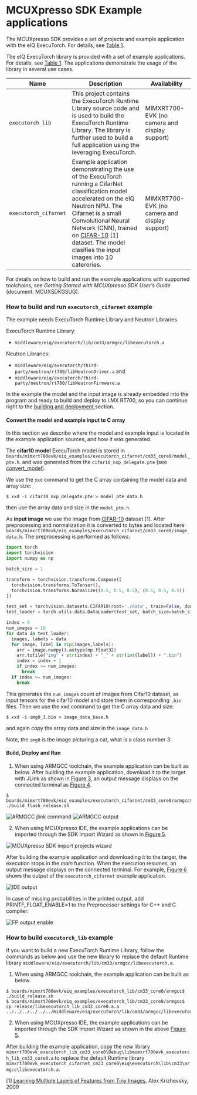 # MCUXpresso SDK Example applications

The MCUXpresso SDK provides a set of projects and example application with the eIQ ExecuTorch. For details, see [Table 1](example_applications.md#TABLE_LISTOFEXAMPLEAPP).

The eIQ ExecuTorch library is provided with a set of example applications. For details, see [Table 1](example_applications.md#TABLE_LISTOFEXAMPLEAPP). The applications demonstrate the usage of the library in several use cases.

|Name| Description                                                                                                                                                                                                                                                                                                                                    |Availability|
|----|------------------------------------------------------------------------------------------------------------------------------------------------------------------------------------------------------------------------------------------------------------------------------------------------------------------------------------------------|------------|
|`executorch_lib`| This project contains the ExecuTorch Runtime Library source code and is used to build the ExecuTorch Runtime Library. The library is further used to build a full application using the leveraging ExecuTorch.                                                                                                                                 | MIMXRT700-EVK \(no camera and display support\) |
|`executorch_cifarnet`| Example application demonstrating the use of the ExecuTorch running a CifarNet classification model accelerated on the eIQ Neutron NPU. The Cifarnet is a small Convolutional Neural Network \(CNN\), trained on [CIFAR-10](https://www.cs.toronto.edu/~kriz/cifar.html) [1] dataset. The model clasifies the input images into 10 caterories. | MIMXRT700-EVK \(no camera and display support\) |

For details on how to build and run the example applications with supported toolchains, see *Getting Started with MCUXpresso SDK User’s Guide* \(document: MCUXSDKGSUG\).

### How to build and run `executorch_cifarnet` example

The example needs ExecuTorch Runtime Library and Neutron Libraries.

ExecuTorch Runtime Library: 
* `middleware/eiq/executorch/lib/cm33/armgcc/libexecutorch.a`

Neutron Libraries:          
* `middleware/eiq/executorch/third-party/neutron/rt700/libNeutronDriver.a` and 
* `middleware/eiq/executorch/third-party/neutron/rt700/libNeutronFirmware.a`

In the example the model and the input image is already embedded into the program and ready to build and deploy to i.MX RT700, so you can continue right to the [building and deployment ](#build-deploy-and-run) section. 

#### Convert the model and example input to C array 
In this section we describe where the model and example input is located in the example application sources, and how it was generated.

The **cifar10 model** ExecuTorch model  is stored in `boards/mimxrt700evk/eiq_examples/executorch_cifarnet/cm33_core0/model_pte.h`.
and was generated from the `cifar10_nxp_delegate.pte` \(see [convert_model](convert_model.md)\).

We use the `xxd` command to get the C array containing the model data and array size: 
```commandline
$ xxd -i cifar10_nxp_delegate.pte > model_pte_data.h
```
then use the array data and size in the  `model_pte.h`.

As **input image** we use the image from [CIFAR-10](https://www.cs.toronto.edu/~kriz/cifar.html) dataset [1]. After preprocessing and normalization it is converted to bytes and located here `boards/mimxrt700evk/eiq_examples/executorch_cifarnet/cm33_core0/image_data.h`. 
The preprocessing is performed as follows: 
```python
import torch
import torchvision
import numpy as np

batch_size = 1

transform = torchvision.transforms.Compose([
  torchvision.transforms.ToTensor(),
  torchvision.transforms.Normalize((0.5, 0.5, 0.5), (0.5, 0.5, 0.5))
])

test_set = torchvision.datasets.CIFAR10(root='./data', train=False, download=True, transform=transform)
test_loader = torch.utils.data.DataLoader(test_set, batch_size=batch_size, shuffle=False, num_workers=0)

index = 0
num_images = 10
for data in test_loader:
  images, labels = data
  for image, label in zip(images,labels):
    arr = image.numpy().astype(np.float32)
    arr.tofile("img" + str(index) + "_" + str(int(label)) + ".bin")
    index = index + 1
    if index >= num_images:
      break
  if index >= num_images:
    break
```
This generates the `num_images` count of images from Cifar10 dataset, as input tensors for the cifar10 model and store them in corresponding `.bin` files. Then we use the xxd command to get the C array data and size: 
```commandline
$ xxd -i img0_3.bin > image_data_base.h
```
and again copy the array data and size in the  `image_data.h`

Note, the `img0` is the image picturing a cat, what is a class number 3. 

#### Build, Deploy and Run
1. When using ARMGCC toolchain, the example application can be built as below. After building the example application, download it to the target with JLink as shown in [Figure 3](example_applications.md#FIG_ARMGCCJLINKCOMMAND), an output message displays on the connected terminal as [Figure 4](example_applications.md#FIG_ARMGCCOUTPUT).
```commandline
$ boards/mimxrt700evk/eiq_examples/executorch_cifarnet/cm33_core0/armgcc$ ./build_flash_release.sh
```
![](../images/figure3.png "ARMGCC jlink command") ![](../images/figure4.png "ARMGCC output")

2. When using MCUXpresso IDE, the example applications can be imported through the SDK Import Wizard as shown in [Figure 5](example_applications.md#FIG_IDEIMPORTWIZARD).

![](../images/figure5.png "MCUXpresso SDK import projects wizard")

After building the example application and downloading it to the target, the execution stops in the *main* function. When the execution resumes, an output message displays on the connected terminal. For example, [Figure 6](example_applications.md#FIG_IDECOUTPUT) shows the output of the `executorch_cifarnet` example application.

![](../images/figure6.png "IDE output")

In case of missing probabilities in the printed output, add PRINTF_FLOAT_ENABLE=1 to the Preprocessor settings for C++ and C compiler:

![](../images/figure7.png "FP output enable")

### How to build `executorch_lib` example

If you want to build a new ExecuTorch Runtime Library, follow the commands as below and use the new library to replace the default Runtime library `middleware/eiq/executorch/lib/cm33/armgcc/libexecutorch.a`.

1. When using ARMGCC toolchain, the example application can be built as below.
```commandline
$ boards/mimxrt700evk/eiq_examples/executorch_lib/cm33_core0/armgcc$ ./build_release.sh
$ boards/mimxrt700evk/eiq_examples/executorch_lib/cm33_core0/armgcc$ cp release/libexecutorch_lib_cm33_core0.a.a ../../../../../../middleware/eiq/executorch/lib/cm33/armgcc/libexecutorch.a
```

2. When using MCUXpresso IDE, the example applications can be imported through the SDK Import Wizard as shown in the above [Figure 5](example_applications.md#FIG_IDEIMPORTWIZARD).

After building the example application, copy the new library `mimxrt700evk_executorch_lib_cm33_core0\Debug\libmimxrt700evk_executorch_lib_cm33_core0.a` to replace the default Runtime library `mimxrt700evk_executorch_cifarnet_cm33_core0\eiq\executorch\lib\cm33\armgcc\libexecutorch.a`.

[1] [Learning Multiple Layers of Features from Tiny Images](https://www.cs.toronto.edu/~kriz/learning-features-2009-TR.pdf), Alex Krizhevsky, 2009